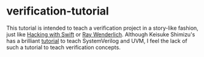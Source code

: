 # verification-tutorial

This tutorial is intended to teach a verification project in a story-like fashion, just like [Hacking with Swift](https://www.hackingwithswift.com/quick-start/swiftui/building-a-menu-using-list) or [Ray Wenderlich](https://www.raywenderlich.com/).
Although Keisuke Shimizu's has a brilliant [tutorial](http://cluelogic.com/) to teach SystemVerilog and UVM, I feel the lack of such a tutorial to teach verification concepts.

